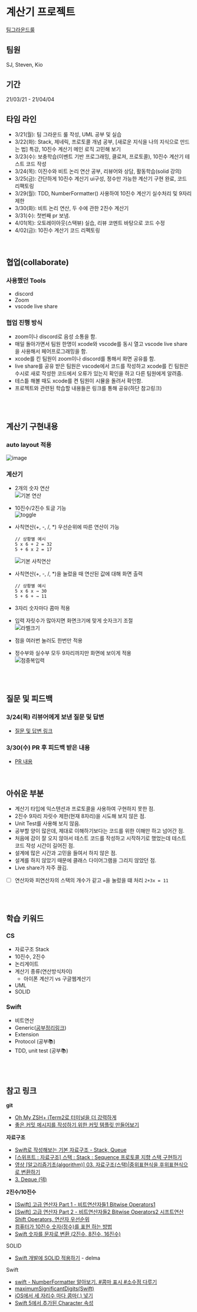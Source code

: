 
# 계산기 프로젝트

[팀그라운드룰](https://github.com/stevenkim18/ios-calculator-app/blob/main/docs/teamGroundRule.md)

## 팀원
SJ, Steven, Kio

## 기간
21/03/21 - 21/04/04
## 타임 라인
- 3/21(월): 팀 그라운드 룰 작성, UML 공부 및 실습
- 3/22(화): Stack, 제네릭, 프로토콜 개념 공부, [새로운 지식을 나의 지식으로 만드는 법] 특강, 10진수 계산기 메인 로직 고민해 보기
- 3/23(수): 보충학습(이벤트 기반 프로그래밍, 클로져, 프로토콜), 10진수 계산기 테스트 코드 작성
- 3/24(목): 이진수와 비트 논리 연산 공부, 리뷰어와 상담, 활동학습(solid 강의)
- 3/25(금): 간단하게 10진수 계산기 ui구성, 정수만 가능한 계산기 구현 완료, 코드 리팩토링
- 3/29(월): TDD, NumberFormatter() 사용하여 10진수 계산기 실수처리 및 9자리 제한
- 3/30(화): 비트 논리 연산, 두 수에 관한 2진수 계산기
- 3/31(수): 첫번째 pr 보냄.
- 4/01(목): 오토레이아웃(스택뷰) 실습, 리뷰 코멘트 바탕으로 코드 수정
- 4/02(금): 10진수 계산기 코드 리펙토링

<br>

## 협업(collaborate)
### 사용했던 Tools
- discord
- Zoom
- vscode live share

### 협업 진행 방식
- zoom이나 discord로 음성 소통을 함. 
- 매일 돌아가면서 팀원 한명이 xcode와 vscode를 동시 열고 vscode live share을 사용해서 페어프로그래밍을 함.
- xcode를 킨 팀원이 zoom이나 discord를 통해서 화면 공유를 함.
- live share를 공유 받은 팀원은 vscode에서 코드를 작성하고 xcode를 킨 팀원은 수시로 새로 작성한 코드에서 오류가 있는지 확인을 하고 다른 팀원에게 알려줌.
- 테스틑 해볼 때도 xcode를 켠 팀원이 시뮬을 돌려서 확인함.
- 프로젝트와 관련된 학습할 내용들은 링크를 통해 공유(하단 참고링크)

<br>
<br>

## 계산기 구현내용
### auto layout 적용
![image](https://user-images.githubusercontent.com/35272802/113388521-5513c280-93c9-11eb-82fd-4a308039e713.png)

### 계산기
- 2개의 숫자 연산   
![기본 연산](https://user-images.githubusercontent.com/35272802/113390534-e6d0ff00-93cc-11eb-818b-ad963817231d.gif)
- 10진수/2진수 토글 기능   
![toggle](https://user-images.githubusercontent.com/35272802/113391066-e5540680-93cd-11eb-81eb-beeb196366de.gif)

- 사칙연산(+, -, /, *) 우선순위에 따른 연산이 가능
    ```
    // 상황별 예시 
    5 x 6 + 2 = 32
    5 + 6 x 2 = 17
    ```
    ![기본 사칙연산](https://user-images.githubusercontent.com/35272802/113393255-5d6ffb80-93d1-11eb-9830-9de5889ec0a6.gif)
- 사칙연산(+, -, /, *)을 눌렀을 때 연산된 값에 대해 화면 출력
    ```
    // 상황별 예시 
    5 x 6 x → 30
    5 + 6 + → 11
    ```
- 3자리 숫자마다 콤마 적용
- 입력 자릿수가 많아지면 화면크기에 맞게 숫자크기 조절   
![라벨크기](https://user-images.githubusercontent.com/35272802/113394670-9dd07900-93d3-11eb-9fa0-f9f3132cac9f.gif)

- 점을 여러번 눌러도 한번만 적용
- 정수부와 실수부 모두 9자리까지만 화면에 보이게 적용   
![점중복입력](https://user-images.githubusercontent.com/35272802/113394207-c73cd500-93d2-11eb-993c-a89122c9d405.gif)


<br>
<br>


## 질문 및 피드백
### 3/24(목) 리뷰어에게 보낸 질문 및 답변
- [질문 및 답변 링크](https://github.com/stevenkim18/ios-calculator-app/blob/main/docs/question.md)
### 3/30(수) PR 후 피드백 받은 내용
- [PR 내용](https://github.com/yagom-academy/ios-calculator-app/pull/23#issue-605236108)

<br>

## 아쉬운 부분
- 계산기 타입에 익스텐션과 프로토콜을 사용하여 구현하지 못한 점.
- 2진수 9자리 자릿수 제한(현재 8자리)을 시도해 보지 않은 점.
- Unit Test를 사용해 보지 않음.
- 공부할 양이 많은데, 제대로 이해하기보다는 코드를 위한 이해만 하고 넘어간 점. 
- 처음에 감이 잘 오지 않아서 테스트 코드를 작성하고 시작하기로 했었는데 테스트 코드 작성 시간이 길어진 점.
- 설계에 많은 시간과 고민을 들여서 하지 않은 점.
- 설계를 하지 않았기 때문에 클래스 다이어그램을 그리지 않았던 점.
- Live share가 자주 끊김.
- [ ] 연산자와 피연산자의 스택의 개수가 같고 `=`을 눌렀을 떄 처리 `2+3x = 11`

<br>
<br>

## 학습 키워드
### CS
- 자료구조 Stack
- 10진수, 2진수
- 논리게이트
- 계산기 종류(연산방식차이) 
    - 아이폰 계산기 vs 구글웹계산기
- UML
- SOLID
### Swift
- 비트연산
- Generic([공부정리링크](https://github.com/stevenkim18/ios-calculator-app/blob/main/docs/Generic.md))
- Extension
- Protocol (공부📚)
- TDD, unit test (공부📚)

<br>
<br>

## 참고 링크
**git**
- [Oh My ZSH+ iTerm2로 터미널을 더 강력하게](https://medium.com/harrythegreat/oh-my-zsh-iterm2%EB%A1%9C-%ED%84%B0%EB%AF%B8%EB%84%90%EC%9D%84-%EB%8D%94-%EA%B0%95%EB%A0%A5%ED%95%98%EA%B2%8C-a105f2c01bec)
- [좋은 커밋 메시지를 작성하기 위한 커밋 템플릿 만들어보기](https://junwoo45.github.io/2020-02-06-commit_template/)

**자료구조**

- [Swift로 작성해보는 기본 자료구조 - Stack, Queue](https://wlaxhrl.tistory.com/87)
- [[스위프트 : 자료구조] 스택 : Stack : Sequence 프로토콜 지향 스택 구현하기](https://the-brain-of-sic2.tistory.com/38)
- [영상 [알고리즘기초(algorithm)] 03. 자료구조(스택)|중위표현식을 후위표현식으로 변환하기](https://www.youtube.com/watch?v=Svhp73MIOqY)
- [3. Deque (덱)](https://velog.io/@fenta0917/03.Deque)

**2진수/10진수**

- [[Swift] 고급 연산자 Part 1 - 비트연산자들1 Bitwise Operators1](https://m.blog.naver.com/PostView.nhn?blogId=badwin&logNo=221178028123&proxyReferer=https:%2F%2Fwww.google.com%2F)
- [[Swift] 고급 연산자 Part 2 - 비트연산자들2 Bitwise Operators2 시프트연산 Shift Operators, 연산자 우선순위](https://m.blog.naver.com/badwin/221180694420)
- [컴퓨터가 10진수 숫자(정수)를 표현 하는 방법](https://m.blog.naver.com/badwin/221179926161)
- [Swift 숫자를 문자로 변환 (2진수, 8진수, 16진수)](http://blog.naver.com/PostView.nhn?blogId=yoonsea&logNo=221004904163&redirect=Dlog&widgetTypeCall=true&directAccess=false)

SOLID

- [Swift 개발에 SOLID 적용하기](https://velog.io/@delmasong/Swift-%EA%B0%9C%EB%B0%9C%EC%97%90-SOLID-%EC%A0%81%EC%9A%A9%ED%95%98%EA%B8%B0) - delma

Swift
- [swift - NumberFormatter 알아보기. #콤마 표시 #소수점 다루기](https://jinsangjin.tistory.com/104)
- [maximumSignificantDigits(Swift)](https://developer.apple.com/documentation/foundation/numberformatter/1412008-maximumsignificantdigits)
- [iOS에서 세 자리수 마다 콤마(,) 넣기](https://kka7.tistory.com/44)
- [Swift 5에서 추가된 Character 속성](https://jercy.tistory.com/10)

